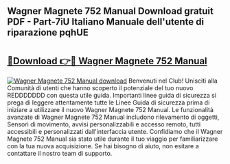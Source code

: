 ## Wagner Magnete 752 Manual Download gratuit PDF - Part-7iU Italiano Manuale dell'utente di riparazione pqhUE

# <h2><a href="http://dfb3kpm.blite.top/?on=Wagner+Magnete+752+Manual">🔗Download 👉🔴 Wagner Magnete 752 Manual</a></h2>

[![Wagner Magnete 752 Manual download](https://i.imgur.com/lujVjoI.png)](http://dfb3kpm.blite.top/?on=Wagner+Magnete+752+Manual)
Benvenuti nel Club! Unisciti alla Comunità di utenti che hanno scoperto il potenziale del tuo nuovo REDDDDDDD con questa utile guida. Importanti linee guida di sicurezza si prega di leggere attentamente tutte le Linee Guida di sicurezza prima di iniziare a utilizzare il nuovo Wagner Magnete 752 Manual. Le funzionalità avanzate di Wagner Magnete 752 Manual includono rilevamento di oggetti, Sensori di movimento, avvisi personalizzabili e accesso remoto, tutti accessibili e personalizzati dall'interfaccia utente. Confidiamo che il Wagner Magnete 752 Manual sia stato utile durante il tuo viaggio per familiarizzare con la tua nuova acquisizione. Se hai bisogno di aiuto, non esitare a contattare il nostro team di supporto.
